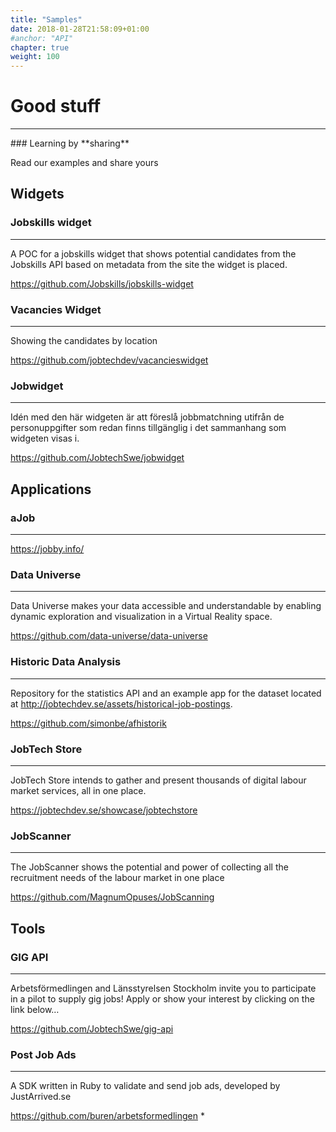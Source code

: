 ```yaml
---
title: "Samples"
date: 2018-01-28T21:58:09+01:00
#anchor: "API"
chapter: true
weight: 100
---
```

# Good stuff
<hr>
### Learning by **sharing**

Read our examples and share yours

## Widgets

### Jobskills widget
---
A POC for a jobskills widget that shows potential candidates from the Jobskills API based on metadata from the site the widget is placed.

<https://github.com/Jobskills/jobskills-widget>

### Vacancies Widget
---
Showing the candidates by location

<https://github.com/jobtechdev/vacancieswidget>

### Jobwidget
---
Idén med den här widgeten är att föreslå jobbmatchning utifrån de personuppgifter som redan finns tillgänglig i det sammanhang som widgeten visas i.

<https://github.com/JobtechSwe/jobwidget>

## Applications

### aJob
---
<https://jobby.info/>

### Data Universe

---
Data Universe makes your data accessible and understandable by enabling dynamic exploration and visualization in a Virtual Reality space.

<https://github.com/data-universe/data-universe>

### Historic Data Analysis

---
Repository for the statistics API and an example app for the dataset located at <http://jobtechdev.se/assets/historical-job-postings>.

<https://github.com/simonbe/afhistorik>


### JobTech Store

---
JobTech Store intends to gather and present thousands of digital labour market services, all in one place.

<https://jobtechdev.se/showcase/jobtechstore>

### JobScanner

---
The JobScanner shows the potential and power of collecting all the recruitment needs of the labour market in one place

<https://github.com/MagnumOpuses/JobScanning>


## Tools

### GIG API

---
Arbetsförmedlingen and Länsstyrelsen Stockholm invite you to participate in a pilot to supply gig jobs! Apply or show your interest by clicking on the link below…

<https://github.com/JobtechSwe/gig-api>

### Post Job Ads

---
A SDK written in Ruby to validate and send job ads, developed by JustArrived.se 

<https://github.com/buren/arbetsformedlingen>
* 
